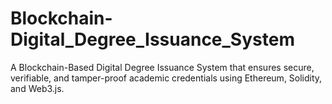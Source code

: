 # Blockchain-Digital_Degree_Issuance_System
A Blockchain-Based Digital Degree Issuance System that ensures secure, verifiable, and tamper-proof academic credentials using Ethereum, Solidity, and Web3.js.
